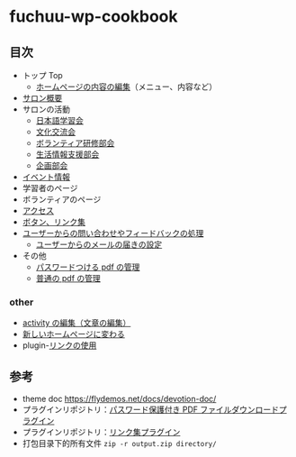 # fuchuu-wp-cookbook

## 目次

- トップ Top
  - [ホームページの内容の編集](./docs/jp/guide/pageModify/mainPageModify.md)（メニュー、内容など）
- [サロン概要](./docs/jp/guide/pageGuide/saronSummary.md)
- サロンの活動
  - [日本語学習会](./docs/jp/guide/pageGuide/jaLearningMeetting.md)
  - [文化交流会](./docs/jp/guide/pageGuide/jaCommunicateMeetting.md)
  - [ボランティア研修部会](./docs/jp/guide/pageGuide/volunteerTrainingCommittee.md)
  - [生活情報支援部会](./docs/jp/guide/pageGuide/livingInfoSupportCommittee.md)
  - [企画部会](./docs/jp/guide/pageGuide/planningCommittee.md)
- [イベント情報](./docs/jp/guide/createEvent.md)
- 学習者のページ
- ボランティアのページ
- [アクセス](./docs/jp/guide/pageGuide/access.md)
- [ボタン、リンク集](./docs/jp/guide/friendLinkModify.md)
- [ユーザーからの問い合わせやフィードバックの処理](./docs/jp/guide/qaResolve.md)
  - [ユーザーからのメールの届きの設定](./docs/jp/guide/other/qaEmailRecieveSetting.md)
- その他
  - [パスワードつける pdf の管理](./docs/jp/guide/pdfWithPwdModify.md)
  - [普通の pdf の管理](./docs/jp/guide/normalPdfUpload.md)

### other

- [activity の編集（文章の編集）](./docs/jp/guide/createPost.md)
- [新しいホームページに変わる](./docs/jp/guide/homepage.md)
- plugin-[リンクの使用](./docs/jp/guide/plugin-friendLink.md)

## 参考

- theme doc https://flydemos.net/docs/devotion-doc/
- プラグインリポジトリ：[パスワード保護付き PDF ファイルダウンロードプラグイン](https://github.com/suhanyujie/wp-protected-pdf-download)
- プラグインリポジトリ：[リンク集プラグイン](https://github.com/suhanyujie/wp-link-gallery)
- 打包目录下的所有文件 `zip -r output.zip directory/`
